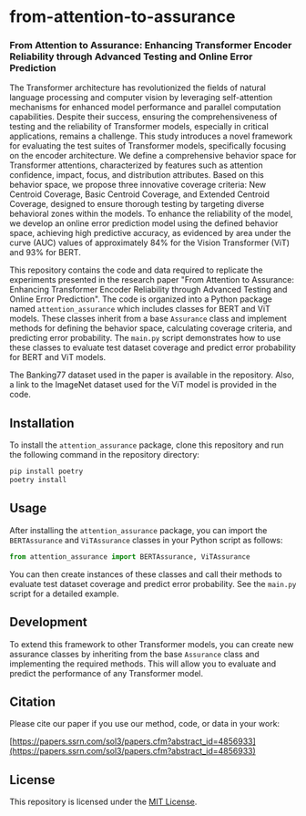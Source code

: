 # from-attention-to-assurance
### From Attention to Assurance: Enhancing Transformer Encoder Reliability through Advanced Testing and Online Error Prediction

The Transformer architecture has revolutionized the fields of natural language processing and computer vision by leveraging self-attention mechanisms for enhanced model performance and parallel computation capabilities. Despite their success, ensuring the comprehensiveness of testing and the reliability of Transformer models, especially in critical applications, remains a challenge. This study introduces a novel framework for evaluating the test suites of Transformer models, specifically focusing on the encoder architecture. We define a comprehensive behavior space for Transformer attentions, characterized by features such as attention confidence, impact, focus, and distribution attributes. Based on this behavior space, we propose three innovative coverage criteria: New Centroid Coverage, Basic Centroid Coverage, and Extended Centroid Coverage, designed to ensure thorough testing by targeting diverse behavioral zones within the models. To enhance the reliability of the model, we develop an online error prediction model using the defined behavior space, achieving high predictive accuracy, as evidenced by area under the curve (AUC) values of approximately 84\% for the Vision Transformer (ViT) and 93\% for BERT.

This repository contains the code and data required to replicate the experiments presented in the research paper "From Attention to Assurance: Enhancing Transformer Encoder Reliability through Advanced Testing and Online Error Prediction". The code is organized into a Python package named `attention_assurance` which includes classes for BERT and ViT models. These classes inherit from a base `Assurance` class and implement methods for defining the behavior space, calculating coverage criteria, and predicting error probability. The `main.py` script demonstrates how to use these classes to evaluate test dataset coverage and predict error probability for BERT and ViT models. 

The Banking77 dataset used in the paper is available in the repository. Also, a link to the ImageNet dataset used for the ViT model is provided in the code.

## Installation

To install the `attention_assurance` package, clone this repository and run the following command in the repository directory:

```bash
pip install poetry
poetry install
```

## Usage

After installing the `attention_assurance` package, you can import the `BERTAssurance` and `ViTAssurance` classes in your Python script as follows:

```python
from attention_assurance import BERTAssurance, ViTAssurance
```

You can then create instances of these classes and call their methods to evaluate test dataset coverage and predict error probability. See the `main.py` script for a detailed example.

## Development
To extend this framework to other Transformer models, you can create new assurance classes by inheriting from the base `Assurance` class and implementing the required methods. 
This will allow you to evaluate and predict the performance of any Transformer model.

## Citation

Please cite our paper if you use our method, code, or data in your work:

[https://papers.ssrn.com/sol3/papers.cfm?abstract_id=4856933](https://papers.ssrn.com/sol3/papers.cfm?abstract_id=4856933)

## License

This repository is licensed under the [MIT License](LICENSE).
